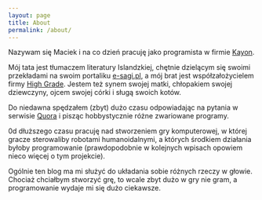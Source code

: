 ```yaml
---
layout: page
title: About
permalink: /about/
---
```

Nazywam się Maciek 
i na co dzień pracuję
jako programista w firmie
[Kayon](http://kayon.eu/).

Mój tata jest tłumaczem literatury
Islandzkiej, chętnie dzielącym się
swoimi przekładami na swoim
portaliku [e-sagi.pl](http://e-sagi.pl/),
a mój brat jest współzałożycielem
firmy [High Grade](http://highgrade.games/).
Jestem też synem swojej matki, 
chłopakiem swojej dziewczyny,
ojcem swojej córki i sługą swoich
kotów.

Do niedawna spędzałem 
(zbyt) dużo czasu odpowiadając
na pytania w serwisie 
[Quora](https://www.quora.com/profile/Panicz-Godek)
i pisząc hobbystycznie różne
zwariowane programy.

0d dłuższego czasu pracuję nad
stworzeniem gry komputerowej,
w której gracze sterowaliby
robotami humanoidalnymi, a których
środkiem działania byłoby
programowanie (prawdopodobnie
w kolejnych wpisach opowiem nieco
więcej o tym projekcie).

Ogólnie ten blog ma mi służyć
do układania sobie różnych rzeczy
w głowie. Chociaż chciałbym
stworzyć grę, to wcale zbyt dużo
w gry nie gram, a programowanie
wydaje mi się dużo ciekawsze.
